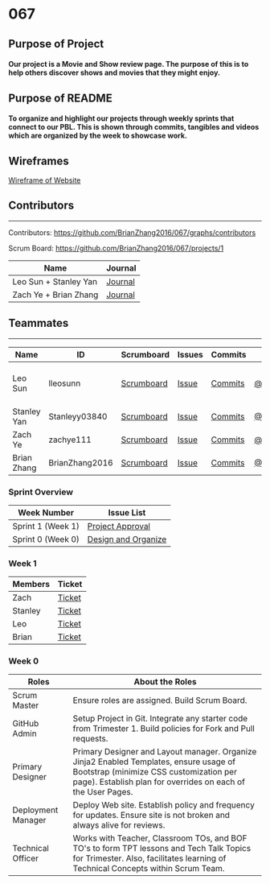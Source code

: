 # 067

## Purpose of Project
#### Our project is a Movie and Show review page. The purpose of this is to help others discover shows and movies that they might enjoy. 

## Purpose of README
#### To organize and highlight our projects through weekly sprints that connect to our PBL. This is shown through commits, tangibles and videos which are organized by the week to showcase work.


## Wireframes
[Wireframe of Website](https://docs.google.com/document/d/117YVkBIJcQRaG9IsARubCS8t9pKdKBII1ujNwGlKgfk/edit?usp=sharing)


## Contributors
---------------------------------------

Contributors: https://github.com/BrianZhang2016/067/graphs/contributors

Scrum Board: https://github.com/BrianZhang2016/067/projects/1

| Name             | Journal                                                                                                      |
| ---------------- | ------------------------------------------------------------------------------------------------------------ |
| Leo Sun + Stanley Yan | [Journal](https://docs.google.com/document/d/1RjCabf4uYDJ0jTDEKXNHbvnHPhlOszNcla_7WAyO1Cg/edit?usp=sharing) |
| Zach Ye + Brian Zhang | [Journal](https://docs.google.com/document/d/1jcKg-ePg4ypQtN7OBywRdvh7gPhAji-Yp8DZ7MjgxEw/edit?usp=sharing) |

## Teammates
---------------------------------------
| Name             | ID              | Scrumboard                                                                   | Issues |Commits  | Profile          | Roles | 
| ---------------- | --------------- | ---------------------------------------------------------------------------- | ------ |----------- | ---------------- | ----- |
| Leo Sun  | lleosunn     | [Scrumboard](https://github.com/BrianZhang2016/067/projects/1?card_filter_query=assignee%3Alleosunn) | [Issue](https://github.com/BrianZhang2016/067/issues?q=assignee%3Alleosunn) | [Commits](https://github.com/BrianZhang2016/067/commits?author=lleosunn)         | [@lleosunn](https://github.com/lleosunn)     | Technical Officer and Deployment Manager | 
| Stanley Yan | Stanleyy03840 | [Scrumboard](https://github.com/BrianZhang2016/067/projects/1?card_filter_query=assignee%3Astanleyy03840) | [Issue](https://github.com/BrianZhang2016/067/issues?q=assignee%3AStanleyy03840) | [Commits](https://github.com/BrianZhang2016/067/commits?author=Stanleyy03840)         | [@Stanleyy03840](https://github.com/Stanleyy03840) | Primary Designer | 
| Zach Ye    | zachye111          | [Scrumboard](https://github.com/BrianZhang2016/067/projects/1?card_filter_query=assignee%3Azachye111) | [Issue](https://github.com/BrianZhang2016/067/issues?q=assignee%3Azachye111) | [Commits](https://github.com/BrianZhang2016/067/commits?author=zachye111)         | [@zachye111](https://github.com/zachye111)          | Scrum Master | 
| Brian Zhang      | BrianZhang2016  | [Scrumboard](https://github.com/Reinhardtlotter/flask_portfolio/projects/1?card_filter_query=assignee%3Abrianzhang2016) | [Issue](https://github.com/Reinhardtlotter/flask_portfolio/issues?q=assignee%3ABrianZhang2016) | [Commits](https://github.com/Reinhardtlotter/flask_portfolio/commits?author=BrianZhang2016)          | [@BrianZhang2016](https://github.com/BrianZhang2016)  | Github Admin | 


### Sprint Overview
| Week Number | Issue List                                              |
| ------------- | -------------------------------------------------------------------------|
| Sprint 1 (Week 1)   |     [Project Approval](https://github.com/BrianZhang2016/067/issues?q=is%3Aissue+label%3A%22Week+1+Project+Approval%22)       |
| Sprint 0 (Week 0)   |     [Design and Organize](https://github.com/BrianZhang2016/067/issues?q=is%3Aissue+label%3A%22Week+0+Design+and+Organize%22)       |

### Week 1
| Members | Ticket |
| ------------- | -------------------------------------------------------------|
| Zach | [Ticket](https://github.com/BrianZhang2016/067/issues?q=]is%3Aissue+label%3A%22Week+1+Project+Approval%22+assignee%3Azachye111) | 
| Stanley | [Ticket](https://github.com/BrianZhang2016/067/issues?q=is%3Aissue+label%3A%22Week+1+Project+Approval%22+assignee%3AStanleyy03840) |
| Leo | [Ticket](https://github.com/BrianZhang2016/067/issues?q=is%3Aissue+label%3A%22Week+1+Project+Approval%22+assignee%3Alleosunn) |
| Brian | [Ticket](https://github.com/BrianZhang2016/067/issues?q=is%3Aissue+label%3A%22Week+1+Project+Approval%22+assignee%3ABrianZhang2016) |


### Week 0
| Roles   | About the Roles | 
| ------------- | -------------------------------------------------------------|
| Scrum Master | Ensure roles are assigned.  Build Scrum Board.   | 
| GitHub Admin | Setup Project in Git.  Integrate any starter code from Trimester 1.  Build policies for Fork and Pull requests. |
| Primary Designer | Primary Designer and Layout manager.  Organize Jinja2 Enabled Templates, ensure usage of Bootstrap (minimize CSS customization per page).  Establish plan for overrides on each of the User Pages. |
| Deployment Manager | Deploy Web site.  Establish policy and frequency for updates.  Ensure site is not broken and always alive for reviews. |
| Technical Officer | Works with Teacher, Classroom TOs, and BOF TO's to form TPT lessons and Tech Talk Topics for Trimester.  Also, facilitates learning of Technical Concepts within Scrum Team. |


